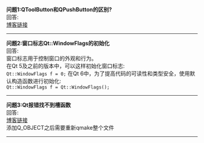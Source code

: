**问题1:QToolButton和QPushButton的区别?**<br/>
回答:<br/>
[博客链接](https://blog.csdn.net/yt1242228309/article/details/124860923)<br/>

------- 
**问题2:窗口标志Qt::WindowFlags的初始化**<br/>
回答:<br/>
窗口标志用于控制窗口的外观和行为。<br/>
在Qt 5及之前的版本中，可以这样初始化窗口标志:<br/>
``
Qt::WindowFlags f = 0;
``
在Qt 6中，为了提高代码的可读性和类型安全，使用默认构造函数进行初始化:<br/>
``
Qt::WindowFlags f = Qt::WindowFlags();
``

------- 
**问题3:Qt报错找不到槽函数**<br/>
回答:<br/>
[博客链接](https://blog.csdn.net/szm1234/article/details/112399288)<br/>
添加Q_OBJECT之后需要重新qmake整个文件<br/>

------- 
